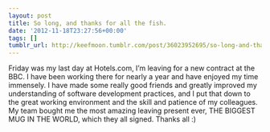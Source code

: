 ```yaml
---
layout: post
title: So long, and thanks for all the fish.
date: '2012-11-18T23:27:56+00:00'
tags: []
tumblr_url: http://keefmoon.tumblr.com/post/36023952695/so-long-and-thanks-for-all-the-fish
---
```


Friday was my last day at Hotels.com, I’m leaving for a new contract at the BBC.
I have been working there for nearly a year and have enjoyed my time immensely. I have made some really good friends and greatly improved my understanding of software development practices, and I put that down to the great working environment and the skill and patience of my colleagues.
My team bought me the most amazing leaving present ever, THE BIGGEST MUG IN THE WORLD, which they all signed. Thanks all :)
